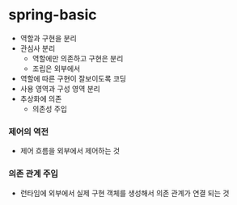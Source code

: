 # spring-basic


- 역할과 구현을 분리
- 관심사 분리
  - 역할에만 의존하고 구현은 분리
  - 조립은 외부에서
- 역할에 따른 구현이 잘보이도록 코딩
- 사용 영역과 구성 영역 분리
- 추상화에 의존
  - 의존성 주입

### 제어의 역전
- 제어 흐름을 외부에서 제어하는 것

### 의존 관계 주입
- 런타임에 외부에서 실제 구현 객체를 생성해서 의존 관계가 연결 되는 것

